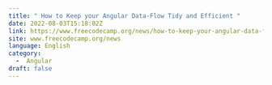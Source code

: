 ```yaml
---
title: " How to Keep your Angular Data-Flow Tidy and Efficient "
date: 2022-08-03T15:18:02Z
link: https://www.freecodecamp.org/news/how-to-keep-your-angular-data-flow-tidy-and-efficient/?utm_medium=RSS&utm_source=news.12bit.vn
site: www.freecodecamp.org/news
language: English
category:
  -  Angular 
draft: false
---
```

